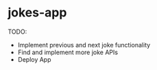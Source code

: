 # jokes-app

TODO:
- Implement previous and next joke functionality
- Find and implement more joke APIs
- Deploy App
